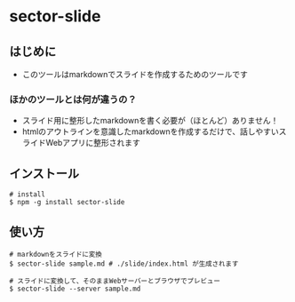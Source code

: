 # sector-slide

## はじめに

- このツールはmarkdownでスライドを作成するためのツールです

### ほかのツールとは何が違うの？

- スライド用に整形したmarkdownを書く必要が（ほとんど）ありません！
- htmlのアウトラインを意識したmarkdownを作成するだけで、話しやすいスライドWebアプリに整形されます

## インストール

```
# install
$ npm -g install sector-slide
```

## 使い方

```
# markdownをスライドに変換
$ sector-slide sample.md # ./slide/index.html が生成されます

# スライドに変換して、そのままWebサーバーとブラウザでプレビュー
$ sector-slide --server sample.md
```
